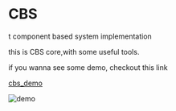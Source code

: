 CBS
===
t
component based system implementation

this is CBS core,with some useful tools.


if you wanna see some demo, checkout this  link

[cbs_demo](https://github.com/cubase01/cbs_demo)

![demo](https://github.com/cubase01/CBS/blob/master/demo.jpg)
